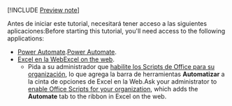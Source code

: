 [!INCLUDE [Preview note](../includes/preview-note.md)]

<span data-ttu-id="d8194-101">Antes de iniciar este tutorial, necesitará tener acceso a las siguientes aplicaciones:</span><span class="sxs-lookup"><span data-stu-id="d8194-101">Before starting this tutorial, you'll need access to the following applications:</span></span>

- <span data-ttu-id="d8194-102">[Power Automate](/power-automate/organization-q-and-a).</span><span class="sxs-lookup"><span data-stu-id="d8194-102">[Power Automate](/power-automate/organization-q-and-a).</span></span>
- <span data-ttu-id="d8194-103">[Excel en la Web](https://www.office.com/launch/excel)</span><span class="sxs-lookup"><span data-stu-id="d8194-103">[Excel on the web](https://www.office.com/launch/excel).</span></span>
  - <span data-ttu-id="d8194-104">Pida a su administrador que [habilite los Scripts de Office para su organización](https://support.office.com/article/office-scripts-settings-in-m365-19d3c51a-6ca2-40ab-978d-60fa49554dcf), lo que agrega la barra de herramientas **Automatizar** a la cinta de opciones de Excel en la Web.</span><span class="sxs-lookup"><span data-stu-id="d8194-104">Ask your administrator to [enable Office Scripts for your organization](https://support.office.com/article/office-scripts-settings-in-m365-19d3c51a-6ca2-40ab-978d-60fa49554dcf), which adds the **Automate** tab to the ribbon in Excel on the web.</span></span>
